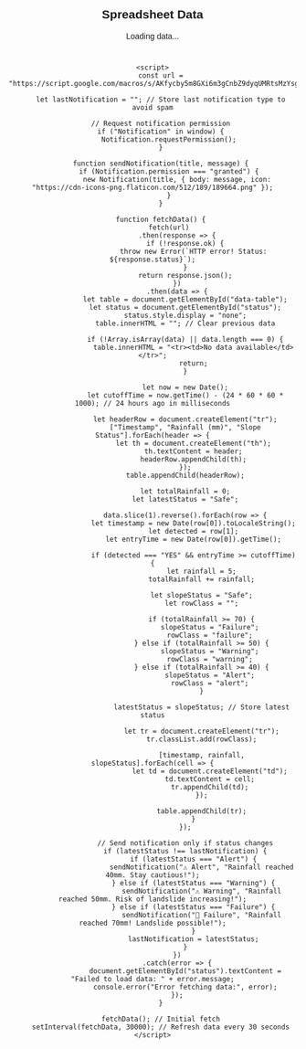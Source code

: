 <!DOCTYPE html>
<html lang="en">
<head>
    <meta charset="UTF-8">
    <meta name="viewport" content="width=device-width, initial-scale=1.0">
    <title>Spreadsheet Viewer</title>
    <style>
        body {
            font-family: Arial, sans-serif;
            text-align: center;
        }
        table {
            width: 80%;
            margin: 20px auto;
            border-collapse: collapse;
        }
        th, td {
            border: 1px solid black;
            padding: 10px;
        }
        th {
            background-color: #f2f2f2;
        }
        .alert {
            background-color: yellow;
            font-weight: bold;
        }
        .warning {
            background-color: orange;
            color: white;
            font-weight: bold;
        }
        .failure {
            background-color: red;
            color: white;
            font-weight: bold;
        }
    </style>
</head>
<body>
    <h2>Spreadsheet Data</h2>
    <p id="status">Loading data...</p>
    <table id="data-table"></table>

    <script>
        const url = "https://script.google.com/macros/s/AKfycby5m8GXi6m3gCnbZ9dyqUMRtsMzYsgzYAdrpCKcUUyknRUgMsuHIZyswQg2nES4I2L03A/exec";

        let lastNotification = ""; // Store last notification type to avoid spam

        // Request notification permission
        if ("Notification" in window) {
            Notification.requestPermission();
        }

        function sendNotification(title, message) {
            if (Notification.permission === "granted") {
                new Notification(title, { body: message, icon: "https://cdn-icons-png.flaticon.com/512/189/189664.png" });
            }
        }

        function fetchData() {
            fetch(url)
                .then(response => {
                    if (!response.ok) {
                        throw new Error(`HTTP error! Status: ${response.status}`);
                    }
                    return response.json();
                })
                .then(data => {
                    let table = document.getElementById("data-table");
                    let status = document.getElementById("status");
                    status.style.display = "none";
                    table.innerHTML = ""; // Clear previous data
                    
                    if (!Array.isArray(data) || data.length === 0) {
                        table.innerHTML = "<tr><td>No data available</td></tr>";
                        return;
                    }
                    
                    let now = new Date();
                    let cutoffTime = now.getTime() - (24 * 60 * 60 * 1000); // 24 hours ago in milliseconds

                    let headerRow = document.createElement("tr");
                    ["Timestamp", "Rainfall (mm)", "Slope Status"].forEach(header => {
                        let th = document.createElement("th");
                        th.textContent = header;
                        headerRow.appendChild(th);
                    });
                    table.appendChild(headerRow);
                    
                    let totalRainfall = 0;
                    let latestStatus = "Safe";

                    data.slice(1).reverse().forEach(row => {
                        let timestamp = new Date(row[0]).toLocaleString();
                        let detected = row[1];
                        let entryTime = new Date(row[0]).getTime();
                        
                        if (detected === "YES" && entryTime >= cutoffTime) {
                            let rainfall = 5;
                            totalRainfall += rainfall;

                            let slopeStatus = "Safe";
                            let rowClass = "";

                            if (totalRainfall >= 70) {
                                slopeStatus = "Failure";
                                rowClass = "failure";
                            } else if (totalRainfall >= 50) {
                                slopeStatus = "Warning";
                                rowClass = "warning";
                            } else if (totalRainfall >= 40) {
                                slopeStatus = "Alert";
                                rowClass = "alert";
                            }

                            latestStatus = slopeStatus; // Store latest status

                            let tr = document.createElement("tr");
                            tr.classList.add(rowClass);

                            [timestamp, rainfall, slopeStatus].forEach(cell => {
                                let td = document.createElement("td");
                                td.textContent = cell;
                                tr.appendChild(td);
                            });

                            table.appendChild(tr);
                        }
                    });

                    // Send notification only if status changes
                    if (latestStatus !== lastNotification) {
                        if (latestStatus === "Alert") {
                            sendNotification("⚠️ Alert", "Rainfall reached 40mm. Stay cautious!");
                        } else if (latestStatus === "Warning") {
                            sendNotification("⚠️ Warning", "Rainfall reached 50mm. Risk of landslide increasing!");
                        } else if (latestStatus === "Failure") {
                            sendNotification("🚨 Failure", "Rainfall reached 70mm! Landslide possible!");
                        }
                        lastNotification = latestStatus;
                    }
                })
                .catch(error => {
                    document.getElementById("status").textContent = "Failed to load data: " + error.message;
                    console.error("Error fetching data:", error);
                });
        }

        fetchData(); // Initial fetch
        setInterval(fetchData, 30000); // Refresh data every 30 seconds
    </script>
</body>
</html>
